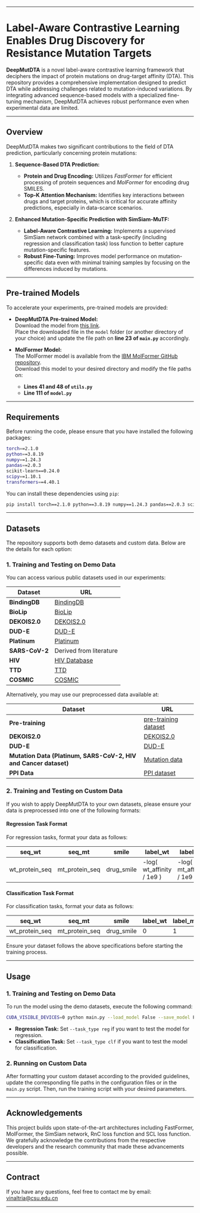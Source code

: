 
---

# Label-Aware Contrastive Learning Enables Drug Discovery for Resistance Mutation Targets

**DeepMutDTA** is a novel label-aware contrastive learning framework that deciphers the impact of protein mutations on drug-target affinity (DTA). This repository provides a comprehensive implementation designed to predict DTA while addressing challenges related to mutation-induced variations. By integrating advanced sequence-based models with a specialized fine-tuning mechanism, DeepMutDTA achieves robust performance even when experimental data are limited.

---

## Overview

DeepMutDTA makes two significant contributions to the field of DTA prediction, particularly concerning protein mutations:

1. **Sequence-Based DTA Prediction:**  
   - **Protein and Drug Encoding:** Utilizes *FastFormer* for efficient processing of protein sequences and *MolFormer* for encoding drug SMILES.  
   - **Top-K Attention Mechanism:** Identifies key interactions between drugs and target proteins, which is critical for accurate affinity predictions, especially in data-scarce scenarios.

2. **Enhanced Mutation-Specific Prediction with SimSiam-MuTF:**  
   - **Label-Aware Contrastive Learning:** Implements a supervised SimSiam network combined with a task-specify (including regression and classification task) loss function to better capture mutation-specific features.  
   - **Robust Fine-Tuning:** Improves model performance on mutation-specific data even with minimal training samples by focusing on the differences induced by mutations.

---

## Pre-trained Models

To accelerate your experiments, pre-trained models are provided:

- **DeepMutDTA Pre-trained Model:**  
  Download the model from [this link](https://drive.google.com/file/d/1r5F9cnOgDpu85VYhsgvAuVtCTcTw3UQu/view?usp=sharing).  
  Place the downloaded file in the `model` folder (or another directory of your choice) and update the file path on **line 23 of `main.py`** accordingly.

- **MolFormer Model:**  
  The MolFormer model is available from the [IBM MolFormer GitHub repository](https://github.com/IBM/molformer).  
  Download this model to your desired directory and modify the file paths on:  
  - **Lines 41 and 48 of `utils.py`**  
  - **Line 111 of `model.py`**

---

## Requirements

Before running the code, please ensure that you have installed the following packages:

```bash
torch==2.1.0  
python==3.8.19  
numpy==1.24.3  
pandas==2.0.3  
scikit-learn==0.24.0  
scipy==1.10.1  
transformers==4.40.1  
```

You can install these dependencies using `pip`:

```bash
pip install torch==2.1.0 python==3.8.19 numpy==1.24.3 pandas==2.0.3 scikit-learn==0.24.0 scipy==1.10.1 transformers==4.40.1
```

---

## Datasets

The repository supports both demo datasets and custom data. Below are the details for each option:

### 1. Training and Testing on Demo Data

You can access various public datasets used in our experiments:

| **Dataset**   | **URL** |
| ------------- | ------- |
| **BindingDB** | [BindingDB](https://www.bindingdb.org/rwd/bind/index.jsp) |
| **BioLip**    | [BioLip](https://zhanggroup.org/BioLiP/index.cgi) |
| **DEKOIS2.0** | [DEKOIS2.0](http://www.dekois.com) |
| **DUD-E**     | [DUD-E](https://dude.docking.org/) |
| **Platinum**  | [Platinum](https://biosig.lab.uq.edu.au/platinum) |
| **SARS-CoV-2**| Derived from literature |
| **HIV**       | [HIV Database](https://hivdb.stanford.edu/) |
| **TTD**       | [TTD](https://idrblab.net/ttd/ttd-search/mutation) |
| **COSMIC**    | [COSMIC](https://cancer.sanger.ac.uk/cosmic) |

Alternatively, you may use our preprocessed data available at:

| **Dataset**       | **URL** |
| ----------------- | ------- |
| **Pre-training**  | [pre-training dataset](https://drive.google.com/file/d/1-Edz8NUyAWJ48w71tq9miHtxnxKCjk-X/view?usp=sharing) |
| **DEKOIS2.0**     | [DEKOIS2.0](https://drive.google.com/drive/folders/14Dn_Y4eq3ygLUecaqWTStFWlZS2N6xBc?usp=sharing) |
| **DUD-E**         | [DUD-E](https://drive.google.com/drive/folders/18yn-Zt1x-2nxzL3dubRTci8GPzV2Jmns?usp=sharing) |
| **Mutation Data (Platinum, SARS-CoV-2, HIV and Cancer dataset)** | [Mutation data](https://drive.google.com/drive/folders/127SAD1cS_xInSdPO1V15vIZu1o6h8PXi?usp=sharing) |
| **PPI Data**      | [PPI dataset](https://drive.google.com/open?id=12VaSAVw1q_8N2YRTPMBLmvlDZeXDqTfm&usp=drive_fs) |

### 2. Training and Testing on Custom Data

If you wish to apply DeepMutDTA to your own datasets, please ensure your data is preprocessed into one of the following formats:

#### Regression Task Format

For regression tasks, format your data as follows:

| **seq_wt**      | **seq_mt**      | **smile**    | **label_wt**                         | **label_mt**                         |
| --------------- | --------------- | ------------ | ------------------------------------- | ------------------------------------- |
| wt_protein_seq  | mt_protein_seq  | drug_smile   | -log( wt_affinity / 1e9 )             | -log( mt_affinity / 1e9 )             |

#### Classification Task Format

For classification tasks, format your data as follows:

| **seq_wt**      | **seq_mt**      | **smile**    | **label_wt** | **label_mt** |
| --------------- | --------------- | ------------ | ------------ | ------------ |
| wt_protein_seq  | mt_protein_seq  | drug_smile   | 0            | 1            |

Ensure your dataset follows the above specifications before starting the training process.

---

## Usage

### 1. Training and Testing on Demo Data

To run the model using the demo datasets, execute the following command:

```bash
CUDA_VISIBLE_DEVICES=0 python main.py --load_model False --save_model False --alpha 0.5 --beta 0.4 --learn_rate 5e-5 --batch_size 32 --epochs 100 --task_type clf
```

- **Regression Task:** Set `--task_type reg` if you want to test the model for regression.
- **Classification Task:** Set `--task_type clf` if you want to test the model for classification.

### 2. Running on Custom Data

After formatting your custom dataset according to the provided guidelines, update the corresponding file paths in the configuration files or in the `main.py` script. Then, run the training script with your desired parameters.

---

## Acknowledgements

This project builds upon state-of-the-art architectures including FastFormer, MolFormer, the SimSiam network, RnC loss function and SCL loss function. We gratefully acknowledge the contributions from the respective developers and the research community that made these advancements possible.

---

## Contract

If you have any questions, feel free to contact me by email: vinaltria@csu.edu.cn

---
